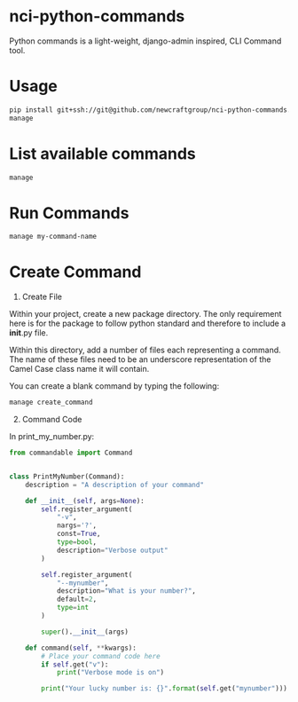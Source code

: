 # nci-python-commands

Python commands is a light-weight, django-admin inspired, CLI Command tool.

# Usage

```sh
pip install git+ssh://git@github.com/newcraftgroup/nci-python-commands.git
manage
```

# List available commands
```sh
manage
```

# Run Commands
```sh
manage my-command-name
```

# Create Command

1. Create File

Within your project, create a new package directory. The only requirement here is for the package to follow python standard and therefore to include a __init__.py file.

Within this directory, add a number of files each representing a command. The name of these files need to be an underscore representation of the Camel Case class name it will contain.

You can create a blank command by typing the following:
```sh
manage create_command
```

2. Command Code

In print_my_number.py:
```python
from commandable import Command


class PrintMyNumber(Command):
    description = "A description of your command"

    def __init__(self, args=None):
        self.register_argument(
            "-v",
            nargs='?',
            const=True,
            type=bool,
            description="Verbose output"
        )

        self.register_argument(
            "--mynumber",
            description="What is your number?",
            default=2,
            type=int
        )

        super().__init__(args)

    def command(self, **kwargs):
        # Place your command code here
        if self.get("v"):
            print("Verbose mode is on")

        print("Your lucky number is: {}".format(self.get("mynumber"))) #Your lucky number is: 2
```